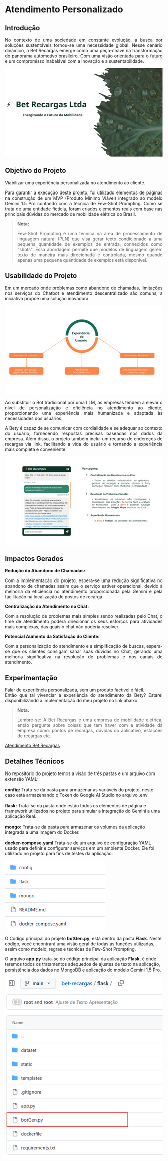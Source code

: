 # Atendimento Personalizado

## Introdução
<p align="justify">
No contexto de uma sociedade em constante evolução, a busca por soluções sustentáveis tornou-se uma necessidade global. Nesse cenário dinâmico, a Bet Recargas emerge como uma peça-chave na transformação do panorama automotivo brasileiro. Com uma visão orientada para o futuro e um compromisso inabalável com a inovação e a sustentabilidade.</p>

![Entidade](flask/static/img_ppt/capa.svg)

## Objetivo do Projeto

Viabilizar uma experiência personalizada no atendimento ao cliente. 
<p align="justify">
Para garantir a execução deste projeto, foi utilizado elementos de páginas na construção de um MVP (Produto Mínimo Viável) integrado ao modelo Gemini 1.5 Pro contando com a técnica de Few-Shot Prompting. Como se trata de uma entidade fictícia, foram criados elementos reais com base nas principais dúvidas do mercado de mobilidade elétrica do Brasil.</p>

> **Nota:** <p align="justify">Few-Shot Prompting é uma técnica na área de processamento de linguagem natural (PLN) que visa gerar texto condicionado a uma pequena quantidade de exemplos de entrada, conhecidos como "shots". Essa abordagem permite que modelos de linguagem gerem texto de maneira mais direcionada e controlada, mesmo quando apenas uma pequena quantidade de exemplos está disponível.</p>


## Usabilidade do Projeto
<p align="justify">
Em um mercado onde problemas como abandono de chamadas, limitações nos serviços do Chatbot e atendimento descentralizado são comuns, a iniciativa propõe uma solução inovadora. </p>

![Definição do Problema](flask/static/img_ppt/definicao_problema.svg)

<p align="justify">
Ao substituir o Bot tradicional por uma LLM, as empresas tendem a elevar o nível de personalização e eficiência no atendimento ao cliente, proporcionando uma experiência mais humanizada e adaptada às necessidades dos usuários.</p>
<p align="justify">
A Bety é capaz de se comunicar com cordialidade e se adequar ao contexto do usuário, fornecendo respostas precisas baseadas nos dados da empresa. Além disso, o projeto também inclui um recurso de endereços de recargas via link, facilitando a vida do usuário e tornando a experiência mais completa e conveniente. </p>

![Solução](flask/static/img_ppt/solucao.svg)

## Impactos Gerados

**Redução do Abandono de Chamadas:** <p align="justify">Com a implementação do projeto, espera-se uma redução significativa no abandono de chamadas assim que o serviço estiver operacional, devido à melhoria da eficiência no atendimento proporcionada pela Gemini e pela facilitação na localização de postos de recarga.</p>

**Centralização do Atendimento no Chat:** <p align="justify">Com a resolução de problemas mais simples sendo realizadas pelo Chat, o time de atendimento poderá direcionar os seus esforços para atividades mais complexas, das quais o chat não poderia resolver.</p>

**Potencial Aumento da Satisfação do Cliente:** <p align="justify">Com a personalização do atendimento e a simplificação de buscas, espera-se que os clientes consigam sanar suas dúvidas no Chat, gerando uma melhoria significativa na resolução de problemas e nos canais de atendimento.
</p>

## Experimentação
<p align="justify">
Falar de experiência personalizada, sem um produto factível é fácil. <br> Então que tal vivenciar a experiência do atendimento da Bety? 
Estarei disponibilizando a implementação do meu projeto no link abaixo. </p>

> **Nota:** <p align="justify"> Lembre-se: A Bet Recargas é uma empresa de mobilidade elétrica, então pergunte sobre coisas que tem haver com a atividade da empresa como: pontos de recargas, dúvidas do aplicativo, estações de recargas etc.</p>


[Atendimento Bet Recargas](https://encurtador.com.br/klqNT)


## Detalhes Técnicos

No repositório do projeto temos a visão de três pastas e um arquivo com extensão YAML:<br><br>
**config:** Trata-se da pasta para armazenar as variáveis do projeto, neste caso está armazenando o Token do Google AI Studio no arquivo .env <br><br>
**flask:** Trata-se da pasta onde estão todos os elementos de página e framework utilizados no projeto para simular a integração do Gemini a uma aplicação Real.<br><br>
**mongo:** Trata-se da pasta para armazenar os volumes da aplicação integrada a uma imagem do Docker.<br><br>
**docker-compose.yaml** Trata-se de um arquivo de configuração YAML usado para definir e configurar serviços em um ambiente Docker. Ele foi utilizado no projeto para fins de testes da aplicação.

 ![Pastas](flask/static/img_ppt/pastas.png)


 O Código principal do projeto **botGen.py**, está dentro da pasta **Flask**. Neste código, você encontrará uma visão geral de todas as funções utilizadas, assim como modelo, regras e técnicas de Few-Shot Prompting. <br>
 
 O arquivo **app.py** trata-se do código principal da aplicação **Flask**, é onde teremos todos os tratamentos adequedos de ajustes de texto na aplicação, persistência dos dados no MongoDB e aplicação do modelo Gemini 1.5 Pro.

![Código Principal](flask/static/img_ppt/codigo.png)


